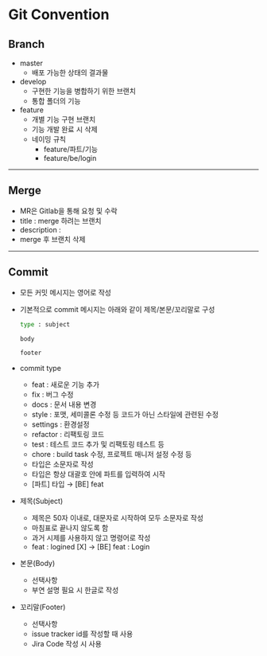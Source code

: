 # Git Convention

## Branch

- master
    - 배포 가능한 상태의 결과물
- develop
    - 구현한 기능을 병합하기 위한 브랜치
    - 통합 폴더의 기능
- feature
    - 개별 기능 구현 브랜치
    - 기능 개발 완료 시 삭제
    - 네이밍 규칙
        - feature/파트/기능
        - feature/be/login

---

## Merge

- MR은 Gitlab을 통해 요청 및 수락
- title : merge 하려는 브랜치
- description :
- merge 후 브랜치 삭제

---

## Commit

- 모든 커밋 메시지는 영어로 작성
- 기본적으로 commit 메시지는 아래와 같이 제목/본문/꼬리말로 구성
    
    ```bash
    type : subject
    
    body
    
    footer
    ```
    
- commit type
    - feat : 새로운 기능 추가
    - fix : 버그 수정
    - docs : 문서 내용 변경
    - style : 포맷, 세미콜론 수정 등 코드가 아닌 스타일에 관련된 수정
    - settings : 환경설정
    - refactor : 리팩토링 코드
    - test : 테스트 코드 추가 및 리팩토링 테스트 등
    - chore : build task 수정, 프로젝트 매니저 설정 수정 등
    - 타입은 소문자로 작성
    - 타입은 항상 대괄호 안에 파트를 입력하여 시작
    - [파트] 타입 → [BE] feat
- 제목(Subject)
    - 제목은 50자 이내로, 대문자로 시작하여 모두 소문자로 작성
    - 마침표로 끝나지 않도록 함
    - 과거 시제를 사용하지 않고 명령어로 작성
    - feat : logined [X] → [BE] feat : Login
- 본문(Body)
    - 선택사항
    - 부연 설명 필요 시 한글로 작성
- 꼬리말(Footer)
    - 선택사항
    - issue tracker id를 작성할 때 사용
    - Jira Code 작성 시 사용